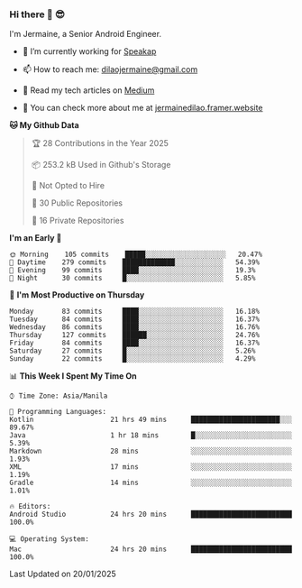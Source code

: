 ### Hi there 👋 😎
I'm Jermaine, a Senior Android Engineer.

- 🔭 I’m currently working for [Speakap](https://www.speakap.com/)

- 📫 How to reach me: dilaojermaine@gmail.com

- 📖 Read my tech articles on [Medium](https://jermainedilao.medium.com/)

- 👀 You can check more about me at [jermainedilao.framer.website](https://jermainedilao.framer.website)

<!--
**jermainedilao/jermainedilao** is a ✨ _special_ ✨ repository because its `README.md` (this file) appears on your GitHub profile.

Here are some ideas to get you started:

- 🔭 I’m currently working on ...
- 🌱 I’m currently learning ...
- 👯 I’m looking to collaborate on ...
- 🤔 I’m looking for help with ...
- 💬 Ask me about ...
- 📫 How to reach me: ...
- 😄 Pronouns: ...
- ⚡ Fun fact: ...
-->

<!--START_SECTION:waka-->
**🐱 My Github Data** 

> 🏆 28 Contributions in the Year 2025
 > 
> 📦 253.2 kB Used in Github's Storage 
 > 
> 🚫 Not Opted to Hire
 > 
> 📜 30 Public Repositories 
 > 
> 🔑 16 Private Repositories  
 > 
**I'm an Early 🐤** 

```text
🌞 Morning    105 commits    █████░░░░░░░░░░░░░░░░░░░░   20.47% 
🌆 Daytime    279 commits    █████████████░░░░░░░░░░░░   54.39% 
🌃 Evening    99 commits     ████░░░░░░░░░░░░░░░░░░░░░   19.3% 
🌙 Night      30 commits     █░░░░░░░░░░░░░░░░░░░░░░░░   5.85%

```
📅 **I'm Most Productive on Thursday** 

```text
Monday       83 commits     ████░░░░░░░░░░░░░░░░░░░░░   16.18% 
Tuesday      84 commits     ████░░░░░░░░░░░░░░░░░░░░░   16.37% 
Wednesday    86 commits     ████░░░░░░░░░░░░░░░░░░░░░   16.76% 
Thursday     127 commits    ██████░░░░░░░░░░░░░░░░░░░   24.76% 
Friday       84 commits     ████░░░░░░░░░░░░░░░░░░░░░   16.37% 
Saturday     27 commits     █░░░░░░░░░░░░░░░░░░░░░░░░   5.26% 
Sunday       22 commits     █░░░░░░░░░░░░░░░░░░░░░░░░   4.29%

```


📊 **This Week I Spent My Time On** 

```text
⌚︎ Time Zone: Asia/Manila

💬 Programming Languages: 
Kotlin                   21 hrs 49 mins      ██████████████████████░░░   89.67% 
Java                     1 hr 18 mins        █░░░░░░░░░░░░░░░░░░░░░░░░   5.39% 
Markdown                 28 mins             ░░░░░░░░░░░░░░░░░░░░░░░░░   1.93% 
XML                      17 mins             ░░░░░░░░░░░░░░░░░░░░░░░░░   1.19% 
Gradle                   14 mins             ░░░░░░░░░░░░░░░░░░░░░░░░░   1.01%

🔥 Editors: 
Android Studio           24 hrs 20 mins      █████████████████████████   100.0%

💻 Operating System: 
Mac                      24 hrs 20 mins      █████████████████████████   100.0%

```


 Last Updated on 20/01/2025
<!--END_SECTION:waka-->
